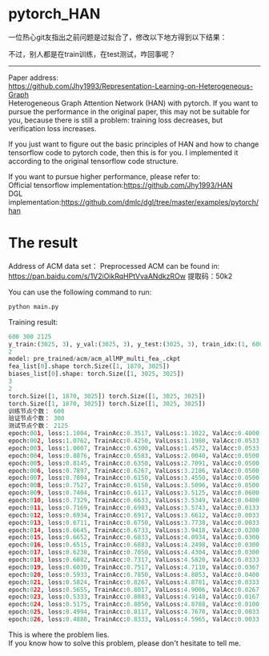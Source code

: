 # pytorch_HAN
一位热心git友指出之前问题是过拟合了，修改以下地方得到以下结果：



不过，别人都是在train训练，在test测试，咋回事呢？

****

Paper address:<br>
<a href="https://github.com/Jhy1993/Representation-Learning-on-Heterogeneous-Graph">https://github.com/Jhy1993/Representation-Learning-on-Heterogeneous-Graph</a><br>
Heterogeneous Graph Attention Network (HAN) with pytorch. If you want to pursue the performance in the original paper, 
this may not be suitable for you, because there is still a problem: training loss decreases, but verification loss increases.<br>

If you just want to figure out the basic principles of HAN and how to change tensorflow code to pytorch code, then this is for you.
I implemented it according to the original tensorflow code structure.<br>

If you want to pursue higher performance, please refer to:<br>
Official tensorflow implementation:<a href="https://github.com/Jhy1993/HAN">https://github.com/Jhy1993/HAN</a><br>
DGL implementation:<a href="https://github.com/dmlc/dgl/tree/master/examples/pytorch/han">https://github.com/dmlc/dgl/tree/master/examples/pytorch/han</a><br>

# The result
Address of ACM data set：
Preprocessed ACM can be found in: <a href="https://pan.baidu.com/s/1V2iOikRqHPtVvaANdkzROw">https://pan.baidu.com/s/1V2iOikRqHPtVvaANdkzROw</a> 提取码：50k2<br>

You can use the following command to run:
```python
python main.py
```

Training result:
```python
600 300 2125
y_train:(3025, 3), y_val:(3025, 3), y_test:(3025, 3), train_idx:(1, 600), val_idx:(1, 300), test_idx:(1, 2125)
2
model: pre_trained/acm/acm_allMP_multi_fea_.ckpt
fea_list[0].shape torch.Size([1, 1870, 3025])
biases_list[0].shape: torch.Size([1, 3025, 3025])
3
2
torch.Size([1, 1870, 3025]) torch.Size([1, 3025, 3025])
torch.Size([1, 1870, 3025]) torch.Size([1, 3025, 3025])
训练节点个数： 600
验证节点个数： 300
测试节点个数： 2125
epoch:001, loss:1.1004, TrainAcc:0.3517, ValLoss:1.1022, ValAcc:0.4000
epoch:002, loss:1.0762, TrainAcc:0.4250, ValLoss:1.1980, ValAcc:0.0533
epoch:003, loss:1.0007, TrainAcc:0.6300, ValLoss:1.4572, ValAcc:0.0533
epoch:004, loss:0.8876, TrainAcc:0.6583, ValLoss:2.0040, ValAcc:0.0500
epoch:005, loss:0.8145, TrainAcc:0.6350, ValLoss:2.7091, ValAcc:0.0500
epoch:006, loss:0.7897, TrainAcc:0.6267, ValLoss:3.2186, ValAcc:0.0500
epoch:007, loss:0.7804, TrainAcc:0.6150, ValLoss:3.4550, ValAcc:0.0500
epoch:008, loss:0.7527, TrainAcc:0.6150, ValLoss:3.5096, ValAcc:0.0500
epoch:009, loss:0.7404, TrainAcc:0.6117, ValLoss:3.5125, ValAcc:0.0600
epoch:010, loss:0.7329, TrainAcc:0.6633, ValLoss:3.5349, ValAcc:0.0400
epoch:011, loss:0.7169, TrainAcc:0.6983, ValLoss:3.5743, ValAcc:0.0133
epoch:012, loss:0.6934, TrainAcc:0.6917, ValLoss:3.6612, ValAcc:0.0033
epoch:013, loss:0.6711, TrainAcc:0.6750, ValLoss:3.7738, ValAcc:0.0033
epoch:014, loss:0.6645, TrainAcc:0.6733, ValLoss:3.9418, ValAcc:0.0200
epoch:015, loss:0.6652, TrainAcc:0.6833, ValLoss:4.0934, ValAcc:0.0300
epoch:016, loss:0.6515, TrainAcc:0.6883, ValLoss:4.2498, ValAcc:0.0300
epoch:017, loss:0.6238, TrainAcc:0.7050, ValLoss:4.4304, ValAcc:0.0300
epoch:018, loss:0.6082, TrainAcc:0.7317, ValLoss:4.5820, ValAcc:0.0333
epoch:019, loss:0.6030, TrainAcc:0.7517, ValLoss:4.7110, ValAcc:0.0367
epoch:020, loss:0.5933, TrainAcc:0.7850, ValLoss:4.8053, ValAcc:0.0400
epoch:021, loss:0.5824, TrainAcc:0.8267, ValLoss:4.8781, ValAcc:0.0333
epoch:022, loss:0.5655, TrainAcc:0.8017, ValLoss:4.9006, ValAcc:0.0267
epoch:023, loss:0.5333, TrainAcc:0.8083, ValLoss:4.9148, ValAcc:0.0167
epoch:024, loss:0.5175, TrainAcc:0.8050, ValLoss:4.8788, ValAcc:0.0100
epoch:025, loss:0.4994, TrainAcc:0.8117, ValLoss:4.7670, ValAcc:0.0033
epoch:026, loss:0.4888, TrainAcc:0.8333, ValLoss:4.5965, ValAcc:0.0033
```
This is where the problem lies.<br>
If you know how to solve this problem, please don't hesitate to tell me.





